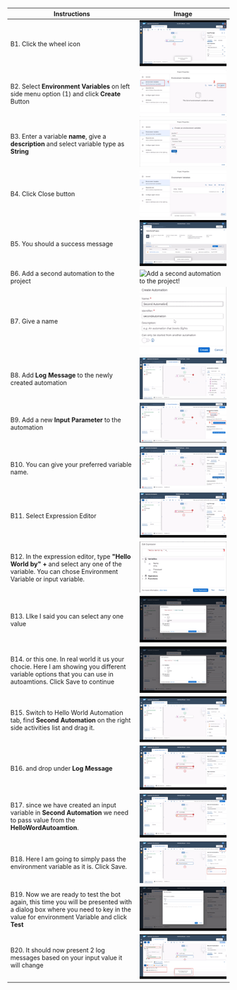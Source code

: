 Instructions | Image
------------ | -----
B1.  Click the wheel icon | ![Click the Wheel Icon !](Images/SettingsIcon.png)
B2.  Select **Environment Variables** on left side menu option (1) and click **Create** Button | ![Create a new Environment Variable!](Images/ClickCreateMenu.png)
B3.  Enter a variable **name**, give a **description** and select variable type as **String** | ![Enter Variable Metadata!](Images/VariableMetadata.png)
B4.  Click Close button | ![Click Close Button!](Images/ClickCloseButton.png)
B5.  You should a success message | ![Variable Success Message!](Images/VariableSuccessMessage.png)
B6.  Add a second automation to the project | ![Add a second automation to the project!](AddNewAutomation.png)
B7.  Give a name | ![Add the project metadata!](Images/SecondProjectMetadata.png)
B8.  Add **Log Message** to the newly created automation | ![Second Log Message!](Images/SecondLogMessage.png)
B9.  Add a new **Input Parameter** to the automation | ![Click Input Parameter!](Images/EnterInputParameter.png)
B10. You can give your preferred variable name. | ![Enter Input Variable Name!](Images/EnterInputVariableName.png)
B11. Select Expression Editor | ![Select Expression Editor !](Images/SelectExpressionEditor.png)
B12. In the expression editor, type **"Hello World by" +** and select any one of the  variable.  You can chose Environment Variable or input variable. | ![Enter Expression Editor !](Images/ExpressionEditor.png)
B13. LIke I said you can select any one value | ![Select Appropriate Variable!](Images/SelectAppropriateVariable.png)
B14. or this one. In real world it us your chocie. Here I am showing you different variable options that you can use in autoamtions. Click Save to continue | ![Select Environment Variable!](Images/SelectEnvironmentVariable.png)
B15. Switch to Hello World Automation tab, find **Second Automation** on the right side activities list and drag it. | ![Locate Second Automation!](Images/AddSecondAutomation.png)
B16. and drop under **Log Message** | ![Second Automation within Flow](Images/SecondAutomationInsideFlow.png)
B17. since we have created an input variable in **Second Automation** we need to pass value from the **HelloWordAutoamtion**. | ![Need Input Variable!](Images/NeedInputVariable.png)
B18. Here I am going to simply pass the environment variable as it is. Click Save. | ![Associate Environment Variable!](Images/AssociateEnvironmentVariable.png)
B19.  Now we are ready to test the bot again, this time you will be presented with a dialog box where you need to key in the value for environment Variable and click **Test** | ![Enter Environment Variable Value!](Images/EnterVariableValue.png)
B20. It should now present 2 log messages based on your input value it will change | ![Second Exeuction Test Results!](Images/2ndExecutionTestResults.png)

